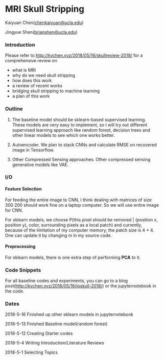 # MRI Skull Stripping

Kaiyuan Chen(chenkaiyuan@ucla.edu)

Jingyue Shen(brianshen@ucla.edu)

### Introduction 

Please refer to
http://kychen.xyz/2018/05/16/skullreview-2018/
for a comprehensive review on
* what is MRI
* why do we need skull stripping
* how does this work
* a review of recent works
* bridging skull stripping to machine learning
* a plan of this work

### Outline

1) The baseline model should be sklearn-based supervised learning. These models are very easy to implement, so I will try out different supervised learning approach like random forest, decision trees and other linear models to see which one works better. 

2) Autoencoder. We plan to stack CNNs and calculate RMSE on recovered image in Tensorflow. 

3) Other Compressed Sensing approaches. Other compressed sensing generative models like VAE. 

### I/O
#### Feature Selection
For feeding the entire image to CNN, I think dealing with matrices of size 300 200 should work fine on a laptop computer. 
So we will use entire image for CNN. 

For sklearn models, we choose 
P(this pixel should be removed | (position x, position y), color, surrounding pixels as a local patch) 
and currently, because of the limitation of my computer memory, the patch size is 4 * 4. One can update it by changing m in my source code. 

#### Preprocessing
For sklearn models, there is one extra step of performing **PCA** to it. 

### Code Snippets 

For all baseline codes and experiments, you can go to a blog post(http://kychen.xyz/2018/05/16/jpskull-2018/) or the jupyternotebook in the code. 

### Dates 

2018-5-16 Finished up other sklearn models in jupyternotebook

2018-5-13 Finished Baseline model(random forest)

2018-5-12 Creating Starter codes 

2018-5-4 Writing Introduction/Literature Reviews 

2018-5-1 Selecting Topics 
